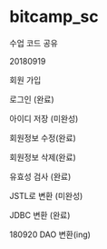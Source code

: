 # bitcamp_sc
수업 코드 공유

20180919

회원 가입

로그인 (완료)

아이디 저장 (미완성)

회원정보 수정(완료)

회원정보 삭제(완료)

유효성 검사 (완료)

JSTL로 변환 (미완성)

JDBC 변환 (완료)

180920 DAO 변환(ing)

